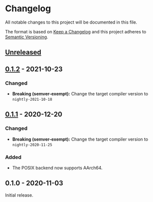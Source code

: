 # Changelog

All notable changes to this project will be documented in this file.

The format is based on [Keep a Changelog](http://keepachangelog.com/en/1.0.0/)
and this project adheres to [Semantic Versioning](http://semver.org/spec/v2.0.0.html).

## [Unreleased]

## [0.1.2] - 2021-10-23

### Changed

- **Breaking (semver-exempt):** Change the target compiler version to `nightly-2021-10-18`

## [0.1.1] - 2020-12-20

### Changed

- **Breaking (semver-exempt):** Change the target compiler version to `nightly-2020-11-25`

### Added

- The POSIX backend now supports AArch64.

## 0.1.0 - 2020-11-03

Initial release.

[Unreleased]: https://github.com/yvt/r3/compare/r3_portkit@0.1.2...HEAD
[0.1.2]: https://github.com/yvt/r3/compare/r3_portkit@0.1.1...r3_portkit@0.1.2
[0.1.1]: https://github.com/yvt/r3/compare/r3_portkit@0.1.0...r3_portkit@0.1.1

